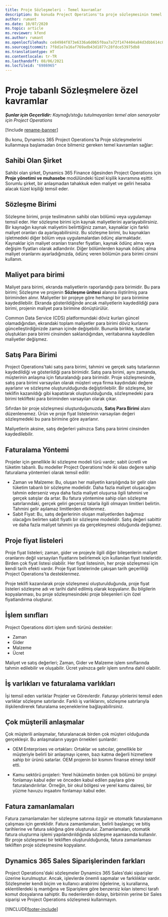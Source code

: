 ```yaml
---
title: Proje Sözleşmeleri - Temel kavramlar
description: Bu konuda Project Operations'ta proje sözleşmesinin temel kavramları hakkında bilgi sağlanır.
author: rumant
ms.date: 10/07/2020
ms.topic: article
ms.reviewer: kfend
ms.author: rumant
ms.openlocfilehash: ce84984f873e6336a6d065f0aa7a72f1474404a84d3dbb614c09d58bff66d83d
ms.sourcegitcommit: 7f8d1e7a16af769adb43d1877c28fdce53975db8
ms.translationtype: HT
ms.contentlocale: tr-TR
ms.lasthandoff: 08/06/2021
ms.locfileid: "6986965"
---
```

# <a name="concepts-unique-to-project-based-contracts"></a>Proje tabanlı Sözleşmelere özel kavramlar

_**Şunlar için Geçerlidir:** Kaynağı/stoğu tutulmayanları temel alan senaryolar için Project Operations_

[!include [rename-banner](~/includes/cc-data-platform-banner.md)]

Bu konu, Dynamics 365 Project Operations'ta Proje sözleşmelerini kullanmaya başlamadan önce bilmeniz gereken temel kavramları sağlar:

## <a name="owning-company"></a>Sahibi Olan Şirket

Sahibi olan şirket, Dynamics 365 Finance öğesinden Project Operations için **Proje yönetimi ve muhasebe** modülündeki tüzel kişilik kavramına eşittir. Sorumlu şirket, bir anlaşmadan tahakkuk eden maliyet ve geliri hesaba alacak tüzel kişiliği temsil eder.

## <a name="contracting-unit"></a>Sözleşme Birimi

Sözleşme birimi, proje teslimatının sahibi olan bölümü veya uygulamayı temsil eder. Her sözleşme birimi için kaynak maliyetlerini ayarlayabilirsiniz. Bir kaynağın kaynak maliyetini belirttiğiniz zaman, kaynaklar için farklı maliyet oranları da ayarlayabilirsiniz. Bu sözleşme birimi, bu kaynakları işletmedeki diğer bölüm veya uygulamalardan ödünç alarmaktadır. Kaynaklar için maliyet oranları transfer fiyatları, kaynak ödünç alma veya değişim fiyatları olarak adlandırılır. Diğer bölümlerden kaynak ödünç alma maliyet oranlarını ayarladığınızda, ödünç veren bölümün para birimi cinsini kullanın.

## <a name="cost-currency"></a>Maliyet para birimi

Maliyet para birimi, ekranda maliyetlerin raporlandığı para birimidir. Bu para birimi; Sözleşme ve projenin **Sözleşme ünitesi** alanına iliştirilmiş para biriminden alınır. Maliyetler bir projeye göre herhangi bir para birimine kaydedilebilir. Ekranda gösterildiğinde ancak maliyetlerin kaydedildiği para birimi, projenin maliyet para birimine dönüştürülür.

Common Data Service (CDS) platformundaki döviz kurları güncel olamadığından, ekrandaki toplam maliyetler para birimi döviz kurlarını güncelleştirdiğinizde zaman içinde değişebilir. Bununla birlikte, tutarlar oluştukları para birimi cinsinden saklandığından, veritabanına kaydedilen maliyetler değişmez.

## <a name="sales-currency"></a>Satış Para Birimi

Project Operations'taki satış para birimi, tahmini ve gerçek satış tutarlarının kaydedildiği ve gösterildiği para birimidir. Satış para birimi, aynı zamanda, müşterinin anlaşma için faturalandığı para birimidir. Proje sözleşmesinde, satış para birimi varsayılan olarak müşteri veya firma kaydındaki değere ayarlanır ve sözleşme oluşturulduğunda değiştirilebilir. Bir sözleşme, bir teklifin kazanıldığı gibi kapatılarak oluşturulduğunda, sözleşmedeki para birimi teklifteki para biriminden varsayılan olarak çıkar.

Sıfırdan bir proje sözleşmesi oluşturduğunuzda, **Satış Para Birimi** alanı düzenlenemez. Ürün ve proje fiyat listelerinin varsayılan değeri sözleşmedeki bu para birimine göre ayarlanır.

Maliyetlerin aksine, satış değerleri yalnızca Satış para birimi cinsinden kaydedilebilir.

## <a name="billing-method"></a>Faturalama Yöntemi

Projeler için genellikle iki sözleşme modeli türü vardır; sabit ücretli ve tüketim tabanlı. Bu modeller Project Operations'nde iki olası değere sahip faturalama yöntemleri olarak temsil edilir:

- Zaman ve Malzeme: Bu, oluşan her maliyetin karşılığında bir gelir olan tüketim tabanlı bir sözleşme modelidir. Daha fazla maliyet oluşacağını tahmin ederseniz veya daha fazla maliyet oluşursa ilgili tahmini ve gerçek satışlar da artar. Bu fatura yöntemine sahip olan sözleşme satırlarındaki, gerçek geliri geçersiz talarla ilgili olmayan limitleri belirtin. Tahmini gelir aşılamaz limitlerden etkilenmez.
- Sabit Fiyat: Bu, satış değerlerinin oluşan maliyetlerden bağımsız olacağını belirten sabit fiyatlı bir sözleşme modelidir. Satış değeri sabittir ve daha fazla maliyet tahmini ya da gerçekleşmesi olduğunda değişmez.

## <a name="project-price-lists"></a>Proje fiyat listeleri

Proje fiyat listeleri; zaman, gider ve projeyle ilgili diğer bileşenlerin maliyet oranlarını değil varsayılan fiyatlarını belirlemek için kullanılan fiyat listeleridir. Birden çok fiyat listesi olabilir. Her fiyat listesinin, her proje sözleşmesi için kendi tarih efekti vardır. Proje fiyat listelerinde çakışan tarih geçerliliği Project Operations'ta desteklenmez.

Proje teklifi kazanılarak proje sözleşmesi oluşturulduğunda, proje fiyat listeleri sözleşme adı ve tarihi dahil edilmiş olarak kopyalanır. Bu bilgilerin kopyalanması, bu proje sözleşmesindeki proje bileşenleri için özel fiyatlandırma oluşturur.

## <a name="transaction-classes"></a>İşlem sınıfları

Project Operations dört işlem sınıfı türünü destekler:

- Zaman
- Gider
- Malzeme
- Ücret

Maliyet ve satış değerleri; Zaman, Gider ve Malzeme işlem sınıflarında tahmin edilebilir ve oluşabilir. Ücret yalnızca gelir işlem sınıfına dahil olabilir.

## <a name="work-entities-and-billing-entities"></a>İş varlıkları ve faturalama varlıkları

İşi temsil eden varlıklar Projeler ve Görevlerdir. Faturayı yönlerini temsil eden varlıklar sözleşme satırlarıdır. Farklı iş varlıklarını, sözleşme satırlarıyla ilişkilendirerek faturalama seçeneklerine bağlayabilirsiniz.

## <a name="multi-customer-deals"></a>Çok müşterili anlaşmalar

Çok müşterili anlaşmalar, faturalanacak birden çok müşteri olduğunda gerçekleşir. Bu anlaşmaların yaygın örnekleri şunlardır:

- OEM Enterprises ve ortakları: Ortaklar ve satıcılar, genellikle bir müşteriyle belirli bir anlaşmayı içeren, bazı katma değerli hizmetlere sahip bir ürünü satarlar. OEM projenin bir kısmını finanse etmeyi teklif etti. 

- Kamu sektörü projeleri: Yerel hükümetin birden çok bölümü bir projeyi fonlamayı kabul eder ve önceden kabul edilen paylara göre faturalandırılırlar. Örneğin, bir okul bölgesi ve yerel kamu dairesi, bir yüzme havuzu inşaatını fonlamayı kabul eder.

## <a name="invoice-schedules"></a>Fatura zamanlamaları

Fatura zamanlamaları her sözleşme satırına özgür ve otomatik faturalamanın çalışması için gereklidir. Fatura zamanlamaları, belirli başlangıç ve bitiş tarihlerine ve fatura sıklığına göre oluşturulur. Zamanlamaları, otomatik fatura oluşturma işlemi yapılandırıldığında sözleşme aşamasında kullanılır. Bir proje sözleşmesi bir tekliften oluşturulduğunda, fatura zamanlaması tekliften proje sözleşmesine kopyalanır.

## <a name="changes-from-dynamics-365-sales-orders"></a>Dynamics 365 Sales Siparişlerinden farkları

Project Operations'daki sözleşmeler Dynamics 365 Sales'daki siparişler üzerine kurulmuştur. Ancak, işlevlerde önemli sapmalar ve farklılıklar vardır. Sözleşmeler kendi biçim ve kullanıcı arabirimi öğelerine, iş kurallarına, eklentilerdeki iş mantığına ve Siparişlere göre benzersiz kılan istemci tarafı komut dosyalarına sahiptir. Bu nedenlerden dolayı, birbirinin yerine bir Sales siparişi ve Project Operations sözleşmesi kullanmayın.


[!INCLUDE[footer-include](../includes/footer-banner.md)]
